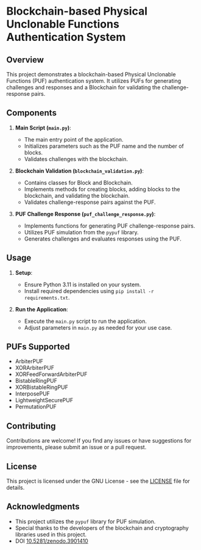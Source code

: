 # Blockchain-based Physical Unclonable Functions Authentication System

## Overview
This project demonstrates a blockchain-based Physical Unclonable Functions (PUF) authentication system. It utilizes PUFs for generating challenges and responses and a Blockchain for validating the challenge-response pairs.

## Components
1. **Main Script (`main.py`)**:
   - The main entry point of the application.
   - Initializes parameters such as the PUF name and the number of blocks.
   - Validates challenges with the blockchain.

2. **Blockchain Validation (`blockchain_validation.py`)**:
   - Contains classes for Block and Blockchain.
   - Implements methods for creating blocks, adding blocks to the blockchain, and validating the blockchain.
   - Validates challenge-response pairs against the PUF.

3. **PUF Challenge Response (`puf_challenge_response.py`)**:
   - Implements functions for generating PUF challenge-response pairs.
   - Utilizes PUF simulation from the `pypuf` library.
   - Generates challenges and evaluates responses using the PUF.

## Usage
1. **Setup**:
   - Ensure Python 3.11 is installed on your system.
   - Install required dependencies using `pip install -r requirements.txt`.

2. **Run the Application**:
   - Execute the `main.py` script to run the application.
   - Adjust parameters in `main.py` as needed for your use case.

## PUFs Supported
- ArbiterPUF
- XORArbiterPUF
- XORFeedForwardArbiterPUF
- BistableRingPUF
- XORBistableRingPUF
- InterposePUF
- LightweightSecurePUF
- PermutationPUF

## Contributing
Contributions are welcome! If you find any issues or have suggestions for improvements, please submit an issue or a pull request.

## License
This project is licensed under the GNU License - see the [LICENSE](LICENSE) file for details.

## Acknowledgments
- This project utilizes the `pypuf` library for PUF simulation.
- Special thanks to the developers of the blockchain and cryptography libraries used in this project.
- DOI [10.5281/zenodo.3901410](https://doi.org/10.5281/zenodo.3901410)
